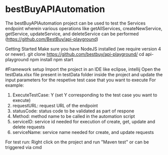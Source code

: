 # bestBuyAPIAutomation
The bestBuyAPIAutomation project can be used to test the Services endpoint wherein various operations like getAllServices, createNewService, getService, updateService, 
and deleteService can be performed (https://github.com/BestBuy/api-playground)

Getting Started
Make sure you have NodeJS installed (we require version 4 or newer).
git clone https://github.com/bestbuy/api-playground/
cd api-playground
npm install
npm start


#Framework setup
Import the project in an IDE like eclipse, intellij
Open the testData.xlsx file present in testData folder inside the project and update the input parameters for the respetive test case that you want to execute
For example:
1) ExecuteTestCase: Y (set Y corresponding to the test case you want to execute) 
2) requestURL: request URL of the endpoint
3) statusCode: status code to be validated as part of respone
4) Method: method name to be called in the automation script 
5) serviceID: service id needed for execution of create, get, update and delete requests
6) serviceName: service name needed for create, and update requests

For test run:
Right click on the project and run "Maven test" or can be triggered via cmd 
